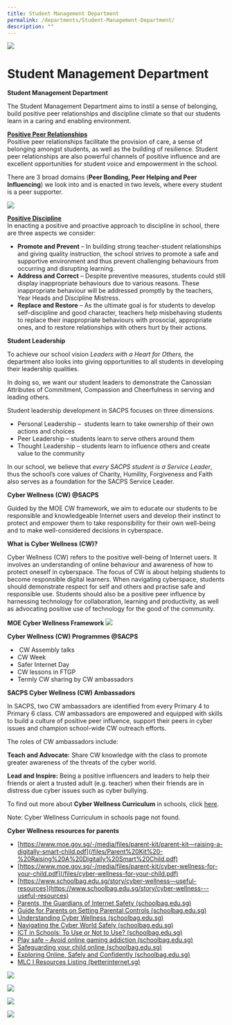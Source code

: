```yaml
---
title: Student Management Department
permalink: /departments/Student-Management-Department/
description: ""
---
```

![](/images/Departments.jpg)

Student Management Department
=============================

<b>Student Management Department</b>

The Student Management Department aims to instil a sense of belonging, build positive peer relationships and discipline climate so that our students learn in a caring and enabling environment.

<u><b>Positive Peer Relationships</b></u>  
Positive peer relationships facilitate the provision of care, a sense of belonging amongst students, as well as the building of resilience. Student peer relationships are also powerful channels of positive influence and are excellent opportunities for student voice and empowerment in the school.

There are 3 broad domains (<b>Peer Bonding, Peer Helping and Peer Influencing</b>) we look into and is enacted in two levels, where every student is a peer supporter.

![](/images/SMD.png)

<u><b>Positive Discipline</b></u>   
In enacting a positive and proactive approach to discipline in school, there are three aspects we consider:

*   <b>Promote and Prevent</b>&nbsp;– In building strong teacher-student relationships and giving quality instruction, the school strives to&nbsp;promote a safe and supportive environment and thus prevent&nbsp;challenging behaviours from occurring and disrupting learning.
*   <b>Address and Correct</b>&nbsp;– Despite preventive measures, students could still display inappropriate behaviours due to various reasons. These inappropriate behaviour will be addressed promptly by the teachers, Year Heads and Discipline Mistress.
*   <b>Replace and Restore</b>&nbsp;– As the ultimate goal is for students to develop self-discipline and good character, teachers help misbehaving students to replace their inappropriate behaviours with prosocial, appropriate ones, and to restore relationships with others hurt by their actions.


<b>Student Leadership</b>

To achieve our school vision&nbsp;<i>Leaders with a Heart for Others,</i>&nbsp;the department also looks into giving opportunities to all students in developing their leadership qualities.

In doing so, we want our student leaders to demonstrate the Canossian Attributes of Commitment, Compassion and Cheerfulness in serving and leading others.

Student leadership development in SACPS focuses on three dimensions.

*   Personal Leadership – &nbsp;students learn to take ownership of their own actions and choices
*   Peer Leadership – students learn to serve others around them
*   Thought Leadership – students learn to influence others and create value to the community

In our school, we believe that&nbsp;<i>every SACPS student is a Service Leader</i>, thus the school’s core values of Charity, Humility, Forgiveness and Faith also serves as a foundation for the SACPS Service Leader.


<b>Cyber Wellness (CW) @SACPS</b>

Guided by the MOE CW framework, we aim to educate our students to be responsible and knowledgeable Internet users and develop their instinct to protect and empower them to take responsibility for their own well-being and to make well-considered decisions in cyberspace.


<b>What is Cyber Wellness (CW)?</b>

Cyber Wellness (CW) refers to the positive well-being of Internet users. It involves an understanding of online behaviour and awareness of how to protect oneself in cyberspace. The focus of CW is about helping students to become responsible digital learners. When navigating cyberspace, students should demonstrate respect for self and others and practise safe and responsible use. Students should also be a positive peer influence by harnessing technology for collaboration, learning and productivity, as well as advocating positive use of technology for the good of the community.

<b>MOE Cyber Wellness Framework</b>
![](/images/SMD2.png)


<b>Cyber Wellness (CW) Programmes @SACPS</b>

*   &nbsp;CW Assembly talks
*   CW Week
*   Safer Internet Day
*   CW lessons in FTGP
*   Termly CW sharing by CW ambassadors


<b>SACPS Cyber Wellness (CW) Ambassadors</b>

In SACPS, two CW ambassadors are identified from every Primary 4 to Primary 6 class. CW ambassadors are empowered and equipped with skills to build a culture of positive peer influence, support their peers in cyber issues and champion school-wide CW outreach efforts.

The roles of CW ambassadors include:

<b>Teach and Advocate:</b>&nbsp;Share CW knowledge with the class to promote greater awareness of the threats of the cyber world.

<b>Lead and Inspire:</b>&nbsp;Being a positive influencers and leaders to help their friends or alert a trusted adult (e.g. teacher) when their friends are in distress due cyber issues such as cyber bullying.

To find out more about&nbsp;<b>Cyber Wellness Curriculum</b>&nbsp;in schools, click&nbsp;[here](https://www.moe.gov.sg/education-in-sg/our-programmes/cyber-wellness).

Note: Cyber Wellness Curriculum in schools page not found.


<b>Cyber Wellness resources for parents</b>

* [https://www.moe.gov.sg/-/media/files/parent-kit/parent-kit—raising-a-digitally-smart-child.pdf](/files/Parent%20Kit%20-%20Raising%20A%20Digitally%20Smart%20Child.pdf)
* [https://www.moe.gov.sg/-/media/files/parent-kit/cyber-wellness-for-your-child.pdf](/files/cyber-wellness-for-your-child.pdf)
*   [https://www.schoolbag.edu.sg/story/cyber-wellness—useful-resources](https://www.schoolbag.edu.sg/story/cyber-wellness---useful-resources)
*   [Parents, the Guardians of Internet Safety (schoolbag.edu.sg)](https://www.schoolbag.edu.sg/story/parents-the-guardians-of-internet-safety)
*   [Guide for Parents on Setting Parental Controls (schoolbag.edu.sg)](https://www.schoolbag.edu.sg/story/guide-for-parents-on-setting-parental-controls)
*   [Understanding Cyber Wellness (schoolbag.edu.sg)](https://www.schoolbag.edu.sg/story/understanding-cyber-wellness)
*   [Navigating the Cyber World Safely (schoolbag.edu.sg)](https://www.schoolbag.edu.sg/story/navigating-the-cyber-world-safely)
*   [ICT in Schools: To Use or Not to Use? (schoolbag.edu.sg)](https://www.schoolbag.edu.sg/story/ict-in-schools-to-use-or-not-to-use)
*   [Play safe – Avoid online gaming addiction (schoolbag.edu.sg)](https://www.schoolbag.edu.sg/story/play-safe-avoid-online-gaming-addiction)
*   [Safeguarding your child online (schoolbag.edu.sg)](https://www.schoolbag.edu.sg/story/safeguarding-your-child-online)
*   [Exploring Online, Safely and Confidently (schoolbag.edu.sg)](https://www.schoolbag.edu.sg/story/exploring-online-safely-and-confidently)
*   [MLC I Resources Listing (betterinternet.sg)](https://www.betterinternet.sg/Resources/Resources-Listing?topic=everything&amp;persona=parents)


![](/images/sm%20-%20empowering%20students%20to%20design%20the%20shout%20out%20wall.jpeg)

![](/images/sm%20-%20prefects%20carry%20out%20walking%20challenge.jpeg)

![](/images/sm%20-%20prefects%20facilitate%20the%20folding%20of%20origami%20at%20craft%20station.jpeg)

![](/images/sm%20-%20prefects%20lead%20students%20in%20teacher's%20day%20celebration.jpeg)